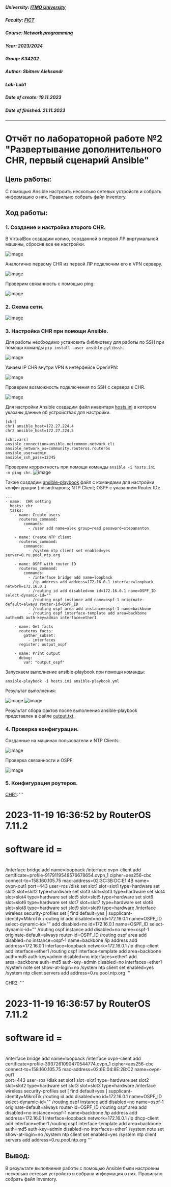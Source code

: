 ##### University: [ITMO University](https://itmo.ru/ru/)
##### Faculty: [FICT](https://fict.itmo.ru)
##### Course: [Network programming](https://itmo-ict-faculty.github.io/network-programming/)
##### Year: 2023/2024
##### Group: K34202
##### Author: Sbitnev Aleksandr
##### Lab: Lab1
##### Date of create: 19.11.2023
##### Date of finished: 21.11.2023

***

# Отчёт по лабораторной работе №2 "Развертывание дополнительного CHR, первый сценарий Ansible"


## **Цель работы:** 
С помощью Ansible настроить несколько сетевых устройств и собрать информацию о них. Правильно собрать файл Inventory.

## **Ход работы:**

### 1. Создание и настройка второго CHR.

В VirtualBox создадим копию, ссозданной в первой ЛР  виртумальной машины, сбросив все ее настройки.

![image](https://github.com/Sbitnev/2023_2024-network_programming-k34202-sbitnev_a_s/assets/71010852/d02995a1-0d24-487e-9ee2-72b423ac1701)

Аналогично первому CHR из первой ЛР подключим его к VPN серверу.

![image](https://github.com/Sbitnev/2023_2024-network_programming-k34202-sbitnev_a_s/assets/71010852/7fd674cb-c3a2-4e56-a09e-f0085c958397)

Проверим связанность с помощью ping:

![image](https://github.com/Sbitnev/2023_2024-network_programming-k34202-sbitnev_a_s/assets/71010852/ef47a4c6-4f68-49a1-b1f3-39221f2c1404)

### 2. Схема сети.

![image](https://github.com/Sbitnev/2023_2024-network_programming-k34202-sbitnev_a_s/assets/71010852/7fcd816a-2bf6-4865-94db-534c4869f3ed)

### 3. Настройка CHR при помощи Ansible.

Для работы необходимо установить библиотеку для работы по SSH при помощи команды <code>pip install —user ansible-pylibssh</code>.

![image](https://github.com/Sbitnev/2023_2024-network_programming-k34202-sbitnev_a_s/assets/71010852/3918e729-de15-4ee4-afd8-9177037fe597)

Узнаем IP CHR внутри VPN в интерфейсе OpenVPN:

![image](https://github.com/Sbitnev/2023_2024-network_programming-k34202-sbitnev_a_s/assets/71010852/21b80d7d-45b8-47c7-8ead-f18a1aa5dd2f)

Проверим возможность подключения по SSH с сервера к CHR.

![image](https://github.com/Sbitnev/2023_2024-network_programming-k34202-sbitnev_a_s/assets/71010852/3e3877f1-73de-461f-adb5-1be7b3cd861f)

Для настройки Ansible создадим файл инвентаря [hosts.ini](lab2/files/hosts.ini) в котором указаны данные об устройствах для настройки.  

```
[chr]
chr1 ansible_host=172.27.224.4
chr2 ansible_host=172.27.224.5

[chr:vars]
ansible_connection=ansible.netcommon.network_cli
ansible_network_os=community.routeros.routeros
ansible_user=admin
ansible_ssh_pass=12345
```

Проверим корректность при помощи команды <code>ansible -i hosts.ini -m ping chr</code>.
![image](https://github.com/Sbitnev/2023_2024-network_programming-k34202-sbitnev_a_s/assets/71010852/09d185aa-9b53-48fb-809d-f76fa873e935)

Также создадим [ansible-playbook](lab2/files/ansible-playbook.yml) файл с командами для настройки конфигурации (логин/пароль; NTP Client; OSPF с указанием Router ID):

```
---
- name:  CHR setting
  hosts: chr
  tasks:
    - name: Create users
      routeros_command:
        commands: 
          - /user add name=alex group=read password=stepananton

    - name: Create NTP client
      routeros_command:
        commands:
          - /system ntp client set enabled=yes server=0.ru.pool.ntp.org
        
    - name: OSPF with router ID
      routeros_command:
        commands: 
          - /interface bridge add name=loopback
          - /ip address add address=172.16.0.1 interface=loopback network=172.16.0.1
          - /routing id add disabled=no id=172.16.0.1 name=OSPF_ID select-dynamic-id=""
          - /routing ospf instance add name=ospf-1 originate-default=always router-id=OSPF_ID
          - /routing ospf area add instance=ospf-1 name=backbone
          - /routing ospf interface-template add area=backbone auth=md5 auth-key=admin interface=ether1

    - name: Get facts
      routeros_facts:
        gather_subset:
          - interfaces
      register: output_ospf

    - name: Print output
      debug:
        var: "output_ospf"
```

Запускаем выполнение ansible-playbook при помощи команды:

```
ansible-playbook -i hosts.ini ansible-playbook.yml
```

Результат выполнения:

![image](https://github.com/Sbitnev/2023_2024-network_programming-k34202-sbitnev_a_s/assets/71010852/bb38560b-e039-456b-9297-9ccfdb1efced)
![image](https://github.com/Sbitnev/2023_2024-network_programming-k34202-sbitnev_a_s/assets/71010852/8b83c702-f1ef-4c76-831d-8667388b0bde)

Результат сбора фактов после выполнения ansible-playbook представлен в файле [output.txt](lab2/files/output.txt).

### 4. Проверка конфигурации.

Созданные на машинах пользователи и NTP Clients:

![image](https://github.com/Sbitnev/2023_2024-network_programming-k34202-sbitnev_a_s/assets/71010852/12d27622-0ed0-4846-8642-219eb4777d30)

Проверка связанности и OSPF:

![image](https://github.com/Sbitnev/2023_2024-network_programming-k34202-sbitnev_a_s/assets/71010852/d39fe919-c62e-4f03-98ff-6b8dda0303c5)

### 5. Конфигурация роутеров.
[CHR1](lab2/files/output.txt):
'''
# 2023-11-19 16:36:52 by RouterOS 7.11.2
# software id = 
#
/interface bridge
add name=loopback
/interface ovpn-client
add certificate=profile-9179119548576678654.ovpn_1 cipher=aes256-cbc \
    connect-to=158.160.105.75 mac-address=02:3C:3B:DC:E1:4B name=\
    ovpn-out1 port=443 user=ros
/disk
set slot1 slot=slot1 type=hardware
set slot2 slot=slot2 type=hardware
set slot3 slot=slot3 type=hardware
set slot4 slot=slot4 type=hardware
set slot5 slot=slot5 type=hardware
set slot6 slot=slot6 type=hardware
set slot7 slot=slot7 type=hardware
set slot8 slot=slot8 type=hardware
set slot9 slot=slot9 type=hardware
/interface wireless security-profiles
set [ find default=yes ] supplicant-identity=MikroTik
/routing id
add disabled=no id=172.16.0.1 name=OSPF_ID select-dynamic-id=""
add disabled=no id=172.16.0.1 name=OSPF_ID select-dynamic-id=""
/routing ospf instance
add disabled=no name=ospf-1 originate-default=always router-id=OSPF_ID
/routing ospf area
add disabled=no instance=ospf-1 name=backbone
/ip address
add address=172.16.0.1 interface=loopback network=172.16.0.1
/ip dhcp-client
add interface=ether1
/routing ospf interface-template
add area=backbone auth=md5 auth-key=admin disabled=no interfaces=ether1
add area=backbone auth=md5 auth-key=admin disabled=no interfaces=ether1
/system note
set show-at-login=no
/system ntp client
set enabled=yes
/system ntp client servers
add address=0.ru.pool.ntp.org
'''

[CHR2](lab2/files/output.txt):
'''
# 2023-11-19 16:36:57 by RouterOS 7.11.2
# software id = 
#
/interface bridge
add name=loopback
/interface ovpn-client
add certificate=profile-3937261090470544774.ovpn_1 cipher=aes256-cbc \
    connect-to=158.160.105.75 mac-address=02:6E:04:8E:2B:C2 name=ovpn-out1 \
    port=443 user=ros
/disk
set slot1 slot=slot1 type=hardware
set slot2 slot=slot2 type=hardware
set slot3 slot=slot3 type=hardware
/interface wireless security-profiles
set [ find default=yes ] supplicant-identity=MikroTik
/routing id
add disabled=no id=172.16.0.1 name=OSPF_ID select-dynamic-id=""
/routing ospf instance
add disabled=no name=ospf-1 originate-default=always router-id=OSPF_ID
/routing ospf area
add disabled=no instance=ospf-1 name=backbone
/ip address
add address=172.16.0.1 interface=loopback network=172.16.0.1
/ip dhcp-client
add interface=ether1
/routing ospf interface-template
add area=backbone auth=md5 auth-key=admin disabled=no interfaces=ether1
/system note
set show-at-login=no
/system ntp client
set enabled=yes
/system ntp client servers
add address=0.ru.pool.ntp.org
'''

## **Вывод:** 
В результате выполнения работы с помощью Ansible были настроены несколько сетевых устройств и собрана информация о них. Правильно собрать файл Inventory.
